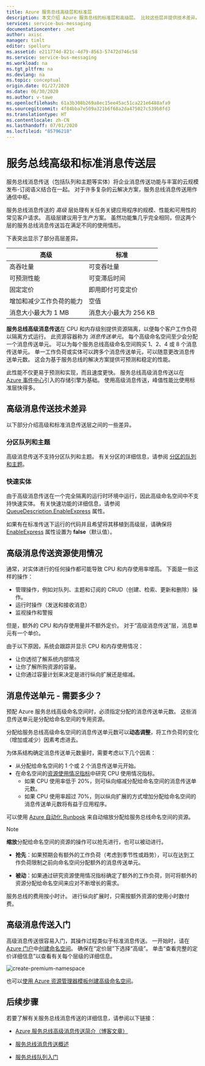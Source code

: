 ```yaml
---
title: Azure 服务总线高级层和标准层
description: 本文介绍 Azure 服务总线的标准层和高级层。 比较这些层并提供技术差异。
services: service-bus-messaging
documentationcenter: .net
author: axisc
manager: timlt
editor: spelluru
ms.assetid: e211774d-821c-4d79-8563-57472d746c58
ms.service: service-bus-messaging
ms.workload: na
ms.tgt_pltfrm: na
ms.devlang: na
ms.topic: conceptual
origin.date: 01/27/2020
ms.date: 06/30/2020
ms.author: v-tawe
ms.openlocfilehash: 61a3b308b269a8ec15ee45ac51ca221e6488afa9
ms.sourcegitcommit: 4f84bba7e509a321b6f68a2da475027c539b8fd3
ms.translationtype: HT
ms.contentlocale: zh-CN
ms.lasthandoff: 07/01/2020
ms.locfileid: "85796218"
---
```

# <a name="service-bus-premium-and-standard-messaging-tiers"></a>服务总线高级和标准消息传送层

服务总线消息传送（包括队列和主题等实体）将企业消息传送功能与丰富的云规模发布-订阅语义结合在一起。 对于许多复杂的云解决方案，服务总线消息传送用作通信中枢。

服务总线消息传送的 *高级* 层处理有关任务关键应用程序的规模、性能和可用性的常见客户请求。 高级层建议用于生产方案。 虽然功能集几乎完全相同，但这两个层的服务总线消息传送旨在满足不同的使用情形。

下表突出显示了部分高层差异。

| 高级 | 标准 |
| --- | --- |
| 高吞吐量 |可变吞吐量 |
| 可预测性能 |可变滞后时间 |
| 固定定价 |即用即付可变定价 |
| 增加和减少工作负荷的能力 |空值 |
| 消息大小最大为 1 MB |消息大小最大为 256 KB |

**服务总线高级消息传送**在 CPU 和内存级别提供资源隔离，以便每个客户工作负荷以隔离方式运行。 此资源容器称为 *消息传送单元*。 每个高级命名空间至少会分配一个消息传送单元。 可以为每个服务总线高级命名空间购买 1、2、4 或 8 个消息传送单元。 单一工作负荷或实体可以跨多个消息传送单元，可以随意更改消息传送单元数。 这会为基于服务总线的解决方案提供可预测和稳定的性能。

此性能不仅更易于预测和实现，而且速度更快。 服务总线高级消息传送以在 [Azure 事件中心](https://www.azure.cn/home/features/event-hubs/)引入的存储引擎为基础。 使用高级消息传送，峰值性能比使用标准层快得多。

## <a name="premium-messaging-technical-differences"></a>高级消息传送技术差异

以下部分介绍高级和标准消息传送层之间的一些差异。

### <a name="partitioned-queues-and-topics"></a>分区队列和主题

高级消息传送不支持分区队列和主题。 有关分区的详细信息，请参阅 [分区的队列和主题](service-bus-partitioning.md)。

### <a name="express-entities"></a>快速实体

由于高级消息传送在一个完全隔离的运行时环境中运行，因此高级命名空间中不支持快速实体。 有关快速功能的详细信息，请参阅 [QueueDescription.EnableExpress](/dotnet/api/microsoft.servicebus.messaging.queuedescription.enableexpress#Microsoft_ServiceBus_Messaging_QueueDescription_EnableExpress) 属性。

如果有在标准传送下运行的代码并且希望将其移植到高级层，请确保将 [EnableExpress](/dotnet/api/microsoft.servicebus.messaging.queuedescription.enableexpress#Microsoft_ServiceBus_Messaging_QueueDescription_EnableExpress) 属性设置为 **false**（默认值）。

## <a name="premium-messaging-resource-usage"></a>高级消息传送资源使用情况
通常，对实体进行的任何操作都可能导致 CPU 和内存使用率增高。 下面是一些这样的操作： 

- 管理操作，例如对队列、主题和订阅的 CRUD（创建、检索、更新和删除）操作。
- 运行时操作（发送和接收消息）
- 监视操作和警报

但是，额外的 CPU 和内存使用量并不额外定价。 对于“高级消息传送”层，消息单元有一个单价。

由于以下原因，系统会跟踪并显示 CPU 和内存使用情况： 

- 让你透彻了解系统内部情况
- 让你了解所购资源的容量。
- 让你通过容量计划来决定是进行纵向扩展还是缩减。

## <a name="messaging-unit---how-many-are-needed"></a>消息传送单元 - 需要多少？

预配 Azure 服务总线高级命名空间时，必须指定分配的消息传送单元数。 这些消息传送单元是分配给命名空间的专用资源。

分配给服务总线高级命名空间的消息传送单元数可以**动态调整**，将工作负荷的变化（增加或减少）因素考虑进去。

为体系结构确定消息传送单元数量时，需要考虑以下几个因素：

- 从分配给命名空间的 1 个或 2 个消息传送单元开始。
- 在命名空间的[资源使用情况指标](service-bus-metrics-azure-monitor.md#resource-usage-metrics)中研究 CPU 使用情况指标。
    - 如果 CPU 使用率低于 20%，则可纵向缩减分配给命名空间的消息传送单元数。
    - 如果 CPU 使用率超过 70%，则以纵向扩展的方式增加分配给命名空间的消息传送单元数将有益于应用程序。

可以使用 [Azure 自动化 Runbook](../automation/automation-quickstart-create-runbook.md) 来自动缩放分配给服务总线命名空间的资源。

> [!NOTE]
> **缩放**分配给命名空间的资源的操作可以抢先进行，也可以被动进行。
>
>  * **抢先**：如果预期会有额外的工作负荷（考虑到季节性或趋势），可以在达到工作负荷限制之前向命名空间分配额外的消息传送单元。
>
>  * **被动**：如果通过研究资源使用情况指标确定了额外的工作负荷，则可将额外的资源分配给命名空间来应对不断增长的需求。
>
> 服务总线的费用按小时计。 进行纵向扩展时，只需按额外资源的使用小时数付费。
>

## <a name="get-started-with-premium-messaging"></a>高级消息传送入门

高级消息传送很容易入门，其操作过程类似于标准消息传送。 一开始时，请在 [Azure 门户](https://portal.azure.cn)中[创建命名空间](service-bus-create-namespace-portal.md)。 确保在“定价层”下选择“高级”。  单击“查看完整的定价详细信息”以查看有关每个层级的详细信息。

![create-premium-namespace][create-premium-namespace]

也可以[使用 Azure 资源管理器模板创建高级命名空间](https://github.com/Azure/azure-quickstart-templates/tree/master/101-servicebus-pn-ar/)。

## <a name="next-steps"></a>后续步骤

若要了解有关服务总线消息传送的详细信息，请参阅以下链接：

* [Azure 服务总线高级消息传送简介（博客文章）](https://azure.microsoft.com/blog/introducing-azure-service-bus-premium-messaging/)

* [服务总线消息传送概述](service-bus-messaging-overview.md)
* [服务总线队列入门](service-bus-dotnet-get-started-with-queues.md)

<!--Image references-->

[create-premium-namespace]: ./media/service-bus-premium-messaging/select-premium-tier.png
